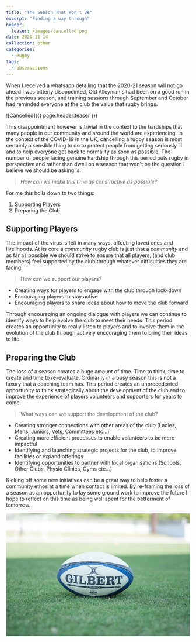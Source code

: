 ```yaml
---
title: "The Season That Won't Be"
excerpt: "Finding a way through"
header:
  teaser: /images/cancelled.png
date: 2020-11-14
collection: other
categories:
  - Rugby
tags:
  - observations
---
```


When I received a whatsapp detailing that the 2020-21 season will not go ahead I was bitterly disappointed, Old Alleynian's had been on a good run in the previous season, and training sessions through September and October had reminded everyone at the club the value that rugby brings.

![Cancelled]({{ page.header.teaser }})

This disappointment however is trivial in the context to the hardships that many people in our community and around the world are experiencing. In the context of the COVID-19 in the UK, cancelling a rugby season is most certainly a sensible thing to do to protect people from getting seriously ill and to help everyone get back to normality as soon as possible. The number of people facing genuine hardship through this period puts rugby in perspective and rather than dwell on a season that won't be the question I believe we should be asking is:

>_How can we make this time as constructive as possible?_

For me this boils down to two things:

1. Supporting Players
2. Preparing the Club

## Supporting Players

The impact of the virus is felt in many ways, affecting loved ones and livelihoods. At its core a _community_ rugby club is just that a _community_ and as far as possible we should strive to ensure that all players, (and club members) feel supported by the club through whatever difficulties they are facing. 

> How can we support our players?

- Creating ways for players to engage with the club through lock-down
- Encouraging players to stay active
- Encouraging players to share ideas about how to move the club forward

Through encouraging an ongoing dialogue with players we can continue to identify ways to help evolve the club to meet their needs. This period creates an opportunity to really listen to players and to involve them in the evolution of the club through actively encouraging them to bring their ideas to life.

## Preparing the Club

The loss of a season creates a huge amount of time. Time to think, time to create and time to re-evaluate. Ordinarily in a busy season this is not a luxury that a coaching team has. This period creates an unprecedented opportunity to think strategically about the development of the club and to improve the experience of players volunteers and supporters for years to come.

> What ways can we support the development of the club?

- Creating stronger connections with other areas of the club (Ladies, Mens, Juniors, Vets, Committees etc...)
- Creating more efficient processes to enable volunteers to be more impactful
- Identifying and launching strategic projects for the club, to improve facilities or expand offerings
- Identifying opportunities to partner with local organisations (Schools, Other Clubs, Physio Clinics, Gyms etc...)

Kicking off some new initiatives can be a great way to help foster a community ethos at a time when contact is limited. By re-framing the loss of a season as an opportunity to lay some ground work to improve the future I hope to reflect on this time as being well spent for the betterment of tomorrow.

![rugbyball](/images/rugbyball.jpg)
